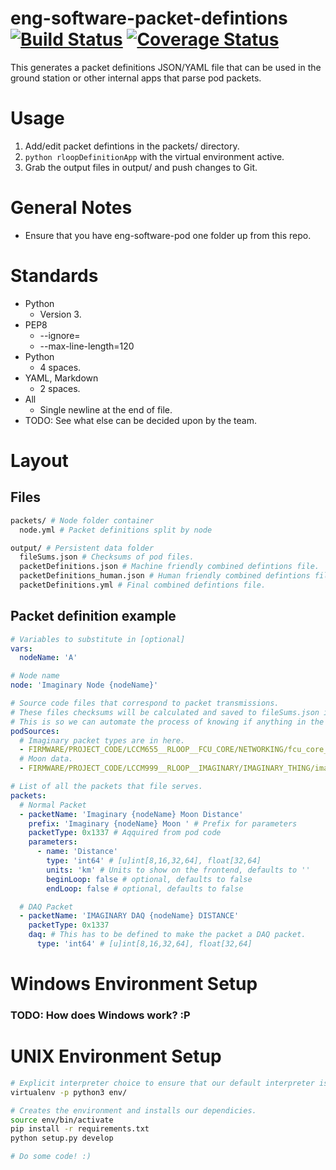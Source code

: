 # eng-software-packet-defintions [![Build Status](https://travis-ci.org/rLoopTeam/eng-software-packet-definitions.svg?branch=master)](https://travis-ci.org/rLoopTeam/eng-software-packet-definitions) [![Coverage Status](https://coveralls.io/repos/github/rLoopTeam/eng-software-packet-definitions/badge.svg)](https://coveralls.io/github/rLoopTeam/eng-software-packet-definitions)
This generates a packet definitions JSON/YAML file that can be used in the ground station or other internal apps that parse pod packets.

# Usage
1. Add/edit packet defintions in the packets/ directory.
2. `python rloopDefinitionApp` with the virtual environment active.
3. Grab the output files in output/ and push changes to Git.

# General Notes
* Ensure that you have eng-software-pod one folder up from this repo.

# Standards
* Python
  * Version 3.
* PEP8
  * --ignore=
  * --max-line-length=120
* Python
  * 4 spaces.
* YAML, Markdown
  * 2 spaces.
* All
  * Single newline at the end of file.
* TODO: See what else can be decided upon by the team.

# Layout

## Files
```sh
packets/ # Node folder container
  node.yml # Packet definitions split by node

output/ # Persistent data folder
  fileSums.json # Checksums of pod files.
  packetDefinitions.json # Machine friendly combined defintions file.
  packetDefinitions_human.json # Human friendly combined defintions file.
  packetDefinitions.yml # Final combined defintions file.
```

## Packet definition example
```yaml
# Variables to substitute in [optional]
vars:
  nodeName: 'A'

# Node name
node: 'Imaginary Node {nodeName}'

# Source code files that correspond to packet transmissions.
# These files checksums will be calculated and saved to fileSums.json in the output folder.
# This is so we can automate the process of knowing if anything in the transmission code has changed.
podSources: 
  # Imaginary packet types are in here.
  - FIRMWARE/PROJECT_CODE/LCCM655__RLOOP__FCU_CORE/NETWORKING/fcu_core__net__packet_types.h
  # Moon data.
  - FIRMWARE/PROJECT_CODE/LCCM999__RLOOP__IMAGINARY/IMAGINARY_THING/imaginary_thing__moon__ethernet.c

# List of all the packets that file serves.
packets:
  # Normal Packet
  - packetName: 'Imaginary {nodeName} Moon Distance'
    prefix: 'Imaginary {nodeName} Moon ' # Prefix for parameters
    packetType: 0x1337 # Aqquired from pod code
    parameters:
      - name: 'Distance'
        type: 'int64' # [u]int[8,16,32,64], float[32,64]
        units: 'km' # Units to show on the frontend, defaults to ''
        beginLoop: false # optional, defaults to false
        endLoop: false # optional, defaults to false

  # DAQ Packet
  - packetName: 'IMAGINARY DAQ {nodeName} DISTANCE'
    packetType: 0x1337
    daq: # This has to be defined to make the packet a DAQ packet.
      type: 'int64' # [u]int[8,16,32,64], float[32,64]
```

# Windows Environment Setup
### TODO: How does Windows work? :P

# UNIX Environment Setup
```sh
# Explicit interpreter choice to ensure that our default interpreter is python3.
virtualenv -p python3 env/

# Creates the environment and installs our dependicies.
source env/bin/activate
pip install -r requirements.txt
python setup.py develop

# Do some code! :)
````
